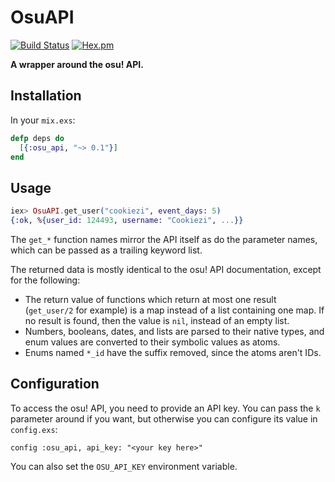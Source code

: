 # OsuAPI

[![Build Status](https://travis-ci.com/christopher-dG/osu-api-ex.svg?branch=master)](https://travis-ci.com/christopher-dG/osu-api-ex)
[![Hex.pm](https://img.shields.io/hexpm/v/osu_api.svg)](https://hex.pm/packages/osu_api)

**A wrapper around the osu! API.**

## Installation

In your `mix.exs`:

```elixir
defp deps do
  [{:osu_api, "~> 0.1"}]
end
```

## Usage


```elixir
iex> OsuAPI.get_user("cookiezi", event_days: 5)
{:ok, %{user_id: 124493, username: "Cookiezi", ...}}
```

The `get_*` function names mirror the API itself as do the parameter names,
which can be passed as a trailing keyword list.

The returned data is mostly identical to the osu! API documentation,
except for the following:

* The return value of functions which return at most one result
  (`get_user/2` for example) is a map instead of a list containing one map.
  If no result is found, then the value is `nil`, instead of an empty list.
* Numbers, booleans, dates, and lists are parsed to their native types,
  and enum values are converted to their symbolic values as atoms.
* Enums named `*_id` have the suffix removed, since the atoms aren't IDs.

## Configuration

To access the osu! API, you need to provide an API key.
You can pass the `k` parameter around if you want,
but otherwise you can configure its value in `config.exs`:

    config :osu_api, api_key: "<your key here>"

You can also set the `OSU_API_KEY` environment variable.
